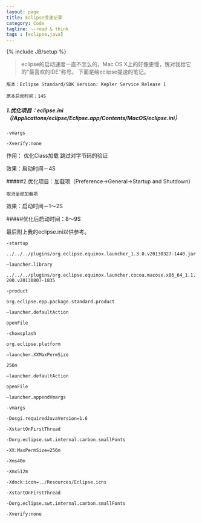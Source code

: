```yaml
---
layout: page
title: Eclipse提速记录
category: Code
tagline: --read & think
tags : [eclipse,java]
---
```

{% include JB/setup %}

> eclipse的启动速度一直不怎么的，Mac OS X上的好像更慢，愧对我给它的“最喜欢的IDE”称号。
> 下面是给eclipse提速的笔记。


`版本：Eclipse Standard/SDK
 Version: Kepler Service Release 1`

`原本启动时间：14S`

##### 1.优化项目：eclipse.ini（/Applications/eclipse/Eclipse.app/Contents/MacOS/eclipse.ini）

 `-vmargs`
 
 `-Xverify:none`
  
  作用： 优化Class加载 跳过对字节码的验证

  效果：启动时间－4S

#####2.优化项目：加载项（Preference→General→Startup and Shutdown）

`取消全部加载项`

效果：启动时间－1～2S

#####优化后启动时间：8～9S

最后附上我的eclipse.ini以供参考。


`-startup`

`../../../plugins/org.eclipse.equinox.launcher_1.3.0.v20130327-1440.jar`

`–launcher.library`

`../../../plugins/org.eclipse.equinox.launcher.cocoa.macosx.x86_64_1.1.200.v20130807-1835`

`-product`

`org.eclipse.epp.package.standard.product`

`–launcher.defaultAction`

`openFile`

`-showsplash`

`org.eclipse.platform`

`–launcher.XXMaxPermSize`

`256m`

`–launcher.defaultAction`

`openFile`

`–launcher.appendVmargs`

`-vmargs`

`-Dosgi.requiredJavaVersion=1.6`

`-XstartOnFirstThread`

`-Dorg.eclipse.swt.internal.carbon.smallFonts`

`-XX:MaxPermSize=256m`

`-Xms40m`

`-Xmx512m`

`-Xdock:icon=../Resources/Eclipse.icns`

`-XstartOnFirstThread`

`-Dorg.eclipse.swt.internal.carbon.smallFonts`

`-Xverify:none`